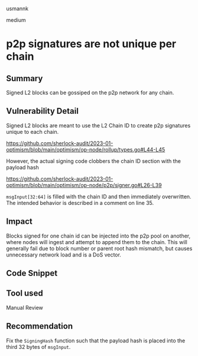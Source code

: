 usmannk

medium

# p2p signatures are not unique per chain

## Summary

Signed L2 blocks can be gossiped on the p2p network for any chain. 

## Vulnerability Detail

Signed L2 blocks are meant to use the L2 Chain ID to create p2p signatures unique to each chain.

https://github.com/sherlock-audit/2023-01-optimism/blob/main/optimism/op-node/rollup/types.go#L44-L45

However, the actual signing code clobbers the chain ID section with the payload hash

https://github.com/sherlock-audit/2023-01-optimism/blob/main/optimism/op-node/p2p/signer.go#L26-L39

`msgInput[32:64]` is filled with the chain ID and then immediately overwritten. The intended behavior is described in a comment on line 35.

## Impact

Blocks signed for one chain id can be injected into the p2p pool on another, where nodes will ingest and attempt to append them to the chain. This will generally fail due to block number or parent root hash mismatch, but causes unnecessary network load and is a DoS vector.

## Code Snippet

## Tool used

Manual Review

## Recommendation

Fix the `SigningHash` function such that the payload hash is placed into the third 32 bytes of `msgInput`.